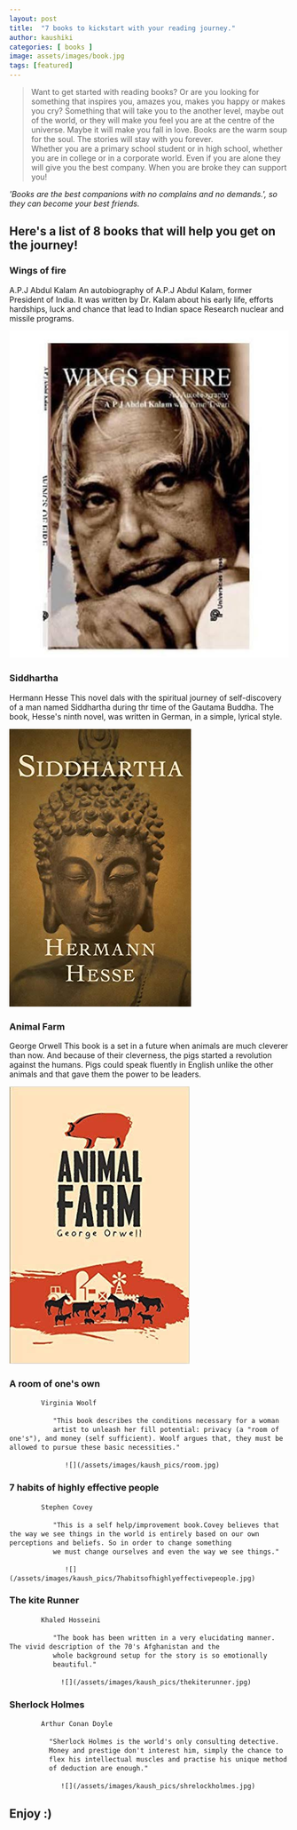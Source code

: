 ```yaml
---
layout: post
title:  "7 books to kickstart with your reading journey."
author: kaushiki
categories: [ books ]
image: assets/images/book.jpg
tags: [featured]
---
```


>Want to get started with reading books? Or are you looking for something that inspires you, amazes you, makes you happy or makes you cry? Something that will take you to the another level, maybe out of the world, or they will make you feel you are at the centre of the universe. Maybe it will make you fall in love. Books are the warm soup for the soul. The stories will stay with you forever.  
 Whether you are a primary school student or in high school, whether you are in college or in a corporate  world. Even if you are alone they will give you the best company. When you are broke they can support you! 
  
   _'Books are the best companions with no complains and no demands.', so they can become your best friends._ 

## Here's a list of 8 books that will help you get on the journey! 
### Wings of fire 
A.P.J Abdul Kalam 
An autobiography of A.P.J Abdul Kalam, former President of India. 
It was written by Dr. Kalam about his early life, efforts hardships, 
luck and chance that lead to Indian space Research nuclear and missile programs. 

![](/assets/images/kaush_pics/wingsoffire.jpg) 

### Siddhartha 
Hermann Hesse 
This novel dals with the spiritual journey of self-discovery of a man 
named Siddhartha during thr time of the Gautama Buddha. The book, Hesse's 
ninth novel, was written in German, in a simple, lyrical style. 

![](/assets/images/kaush_pics/siddhartha.jpg)

### Animal Farm 
George Orwell 
This book is a set in a future when animals are much cleverer than now. 
And because of their cleverness, the pigs started a revolution against 
the humans. Pigs could speak fluently in English unlike the other animals and 
that gave them the power to be leaders.

![](/assets/images/kaush_pics/animalfarm.jpg)


   ### A room of one's own 
            Virginia Woolf
               
               "This book describes the conditions necessary for a woman 
               artist to unleash her fill potential: privacy (a "room of one's"), and money (self sufficient). Woolf argues that, they must be allowed to pursue these basic necessities."

                  ![](/assets/images/kaush_pics/room.jpg)


   ### 7 habits of highly effective people
            Stephen Covey

               "This is a self help/improvement book.Covey believes that the way we see things in the world is entirely based on our own perceptions and beliefs. So in order to change something
               we must change ourselves and even the way we see things."
                 
                  ![](/assets/images/kaush_pics/7habitsofhighlyeffectivepeople.jpg)

   ### The kite Runner 
            Khaled Hosseini 

               "The book has been written in a very elucidating manner. The vivid description of the 70's Afghanistan and the 
               whole background setup for the story is so emotionally 
               beautiful."

                 ![](/assets/images/kaush_pics/thekiterunner.jpg)

   ### Sherlock Holmes
            Arthur Conan Doyle
              
              "Sherlock Holmes is the world's only consulting detective.
              Money and prestige don't interest him, simply the chance to
              flex his intellectual muscles and practise his unique method
              of deduction are enough."

                 ![](/assets/images/kaush_pics/shrelockholmes.jpg)


   ## Enjoy :)
